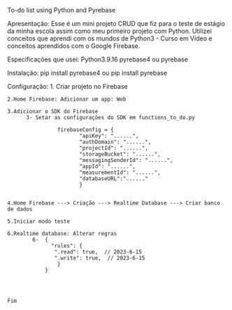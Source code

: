To-do list using Python and Pyrebase


Apresentação: Esse é um mini projeto CRUD que fiz para o teste de estágio da minha escola assim como meu primeiro projeto com Python.
              Utilizei conceitos que aprendi com os mundos de Python3 - Curso em Vídeo e conceitos aprendidos com o Google Firebase.
            


Especificações que usei:
    Python3.9.16
    pyrebase4 ou pyrebase



Instalação:
    pip install pyrebase4 ou 
    pip install pyrebase



Configuração:
    1. Criar projeto no Firebase
    
    2.Home Firebase: Adicionar um app: Web
    
    3.Adicionar o SDK do Firebase
          3- Setar as configurações do SDK em functions_to_do.py

                    firebaseConfig = {
                           "apiKey": "......",
                           "authDomain": "......",
                           "projectId": "......",
                           "storageBucket": "......",
                           "messagingSenderId": "......",
                           "appId": "......",
                           "measurementId": "......",
                           "databaseURL":"......"
                           }

    
    4.Home Firebase ---> Criação ---> Realtime Database ---> Criar banco de dados
    
    5.Iniciar modo teste
    
    6.Realtime database: Alterar regras
            6-  {
                  "rules": {
                   ".read": true,  // 2023-6-15
                   ".write": true,  // 2023-6-15
                    }
                }

          
    
    
    Fim
